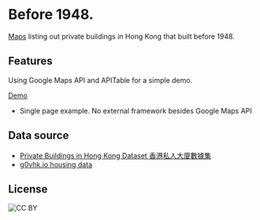 # Before 1948.
[Maps]([Demo](https://david90.github.io/before1948)) listing out private buildings in Hong Kong that built before 1948.

## Features

Using Google Maps API and APITable for a simple demo.

[Demo](https://david90.github.io/before1948)

* Single page example. No external framework besides Google Maps API

## Data source

* [Private Buildings in Hong Kong Dataset 香港私人大廈數據集](https://bmis2.buildingmgt.gov.hk/bd_hadbiex/content/searchbuilding/building_search.jsf?renderedValue=true)
* [g0vhk.io housing data](http://data.g0vhk.io/group/housing)

## License
![CC BY](https://licensebuttons.net/l/by/3.0/88x31.png)
